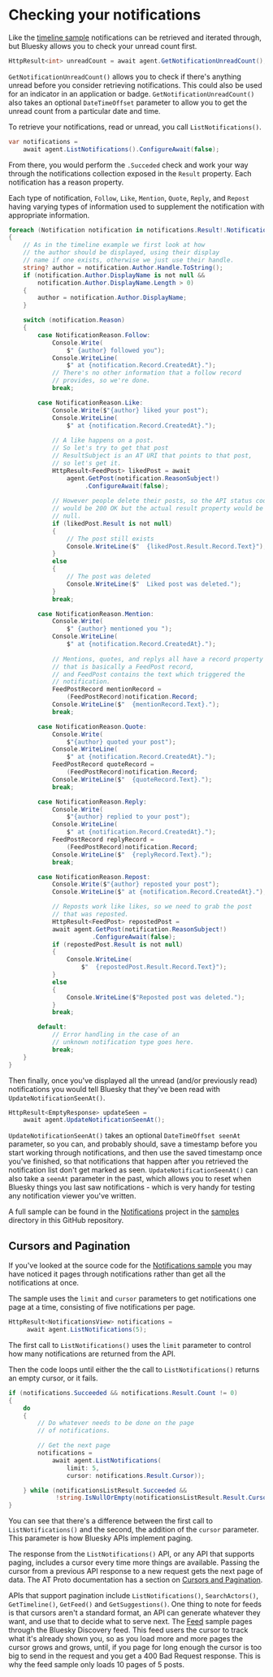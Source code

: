 # <a name="checkingNotifications">Checking your notifications</a>

Like the [timeline sample](#timeline) notifications can be retrieved and iterated through, but Bluesky allows you to check your unread count first.

```c#
HttpResult<int> unreadCount = await agent.GetNotificationUnreadCount();
```

`GetNotificationUnreadCount()` allows you to check if there's anything unread before you consider retrieving notifications. This could also be used for an indicator in an application or badge. `GetNotificationUnreadCount()` also takes an optional `DateTimeOffset` parameter to allow you to get the unread count from a particular date and time.

To retrieve your notifications, read or unread, you call `ListNotifications()`.

```c#
var notifications = 
    await agent.ListNotifications().ConfigureAwait(false);
```

From there, you would perform the `.Succeded` check and work your way through the notifications collection exposed in the `Result` property. Each notification has a reason property. 

Each type of notification, `Follow`, `Like`, `Mention`, `Quote`, `Reply`, and `Repost` having varying types of information used to supplement the notification with appropriate information.

```c#
foreach (Notification notification in notifications.Result!.Notifications)
{
    // As in the timeline example we first look at how
    // the author should be displayed, using their display
    // name if one exists, otherwise we just use their handle.
    string? author = notification.Author.Handle.ToString();
    if (notification.Author.DisplayName is not null && 
        notification.Author.DisplayName.Length > 0)
    {
        author = notification.Author.DisplayName;
    }

    switch (notification.Reason)
    {
        case NotificationReason.Follow:
            Console.Write(
                $" {author} followed you");
            Console.WriteLine(
                $" at {notification.Record.CreatedAt}.");
            // There's no other information that a follow record 
            // provides, so we're done.
            break;

        case NotificationReason.Like:
            Console.Write($"{author} liked your post");
            Console.WriteLine(
                $" at {notification.Record.CreatedAt}.");
            
            // A like happens on a post. 
            // So let's try to get that post
            // ResultSubject is an AT URI that points to that post,
            // so let's get it.
            HttpResult<FeedPost> likedPost = await 
                agent.GetPost(notification.ReasonSubject!)
                     .ConfigureAwait(false);
            
            // However people delete their posts, so the API status code
            // would be 200 OK but the actual result property would be 
            // null.
            if (likedPost.Result is not null)
            {
                // The post still exists
                Console.WriteLine($"  {likedPost.Result.Record.Text}");
            }
            else
            {
                // The post was deleted
                Console.WriteLine($"  Liked post was deleted.");
            }
            break;

        case NotificationReason.Mention:
            Console.Write(
                $" {author} mentioned you ");
            Console.WriteLine(
                $" at {notification.Record.CreatedAt}.");
            
            // Mentions, quotes, and replys all have a record property
            // that is basically a FeedPost record, 
            // and FeedPost contains the text which triggered the
            // notification.            
            FeedPostRecord mentionRecord = 
                (FeedPostRecord)notification.Record;
            Console.WriteLine($"  {mentionRecord.Text}.");
            break;

        case NotificationReason.Quote:
            Console.Write(
                $"{author} quoted your post");
            Console.WriteLine(
                $" at {notification.Record.CreatedAt}.");
            FeedPostRecord quoteRecord = 
                (FeedPostRecord)notification.Record;
            Console.WriteLine($"  {quoteRecord.Text}.");
            break;

        case NotificationReason.Reply:
            Console.Write(
                $"{author} replied to your post");
            Console.WriteLine(
                $" at {notification.Record.CreatedAt}.");
            FeedPostRecord replyRecord = 
                (FeedPostRecord)notification.Record;
            Console.WriteLine($"  {replyRecord.Text}.");
            break;

        case NotificationReason.Repost:
            Console.Write($"{author} reposted your post");
            Console.WriteLine($" at {notification.Record.CreatedAt}.");

            // Reposts work like likes, so we need to grab the post
            // that was reposted.
            HttpResult<FeedPost> repostedPost = 
            await agent.GetPost(notification.ReasonSubject!)
                       .ConfigureAwait(false);
            if (repostedPost.Result is not null)
            {
                Console.WriteLine(
                    $"  {repostedPost.Result.Record.Text}");
            }
            else
            {
                Console.WriteLine($"Reposted post was deleted.");
            }
            break;

        default:
            // Error handling in the case of an 
            // unknown notification type goes here.
            break;
    }
}
```

Then finally, once you've displayed all the unread (and/or previously read) notifications you would tell Bluesky that they've been read with `UpdateNotificationSeenAt()`.

```c#
HttpResult<EmptyResponse> updateSeen = 
    await agent.UpdateNotificationSeenAt();
```

`UpdateNotificationSeenAt()` takes an optional `DateTimeOffset seenAt` parameter, so you can, and probably should, save a timestamp before you start working through notifications, and then use the saved timestamp once you've finished, so that notifications that happen after you retrieved the notification list don't get marked as seen. `UpdateNotificationSeenAt()` can also take a `seenAt` parameter in the past, which allows you to reset when Bluesky things you last saw notifications - which is very handy for testing any notification viewer you've written.

A full sample can be found in the [Notifications](https://github.com/blowdart/idunno.atproto/tree/main/samples/Samples.Notifications) project in the [samples](https://github.com/blowdart/idunno.atproto/tree/main/samples) directory in this GitHub repository.

## <a name=cursorsPagination>Cursors and Pagination</a>

If you've looked at the source code for the [Notifications sample](https://github.com/blowdart/idunno.atproto/tree/main/samples/Samples.Notifications)  you may have noticed it pages through notifications rather than get all the notifications at once.

The sample uses the `limit` and `cursor` parameters to get notifications one page at a time, consisting of five notifications per page.

```c#
HttpResult<NotificationsView> notifications = 
     await agent.ListNotifications(5);
```

The first call to `ListNotifications()` uses the `limit` parameter to control how many notifications are returned from the API.

Then the code loops until either the the call to `ListNotifications()` returns an empty cursor, or it fails.

```c#
if (notifications.Succeeded && notifications.Result.Count != 0)
{
    do
    {
        // Do whatever needs to be done on the page
        // of notifications.

        // Get the next page
        notifications = 
            await agent.ListNotifications(
                limit: 5, 
                cursor: notifications.Result.Cursor));

    } while (notificationsListResult.Succeeded &&
             !string.IsNullOrEmpty(notificationsListResult.Result.Cursor))
}
```

You can see that there's a difference between the first call to `ListNotifications()` and the second, the addition of the `cursor` parameter.
This parameter is how Bluesky APIs implement paging.

The response from the `ListNotifications()` API, or any API that supports paging, includes a cursor every time more things are available.
Passing the cursor from a previous API response to a new request gets the next page of data.
The AT Proto documentation has a section on [Cursors and Pagination](https://atproto.com/specs/xrpc#cursors-and-pagination).

APIs that support pagination include `ListNotifications()`, `SearchActors()`, `GetTimeline()`, `GetFeed()` and `GetSuggestions()`.
One thing to note for feeds is that cursors aren't a standard format, an API can generate whatever they want, and use that to
decide what to serve next. The [Feed](https://github.com/blowdart/idunno.atproto/tree/main/samples/Samples.Feed) sample pages
through the Bluesky Discovery feed. This feed users the cursor to track what it's already shown you, so as you load more and more pages the
cursor grows and grows, until, if you page for long enough the cursor is too big to send in the request and you get a 400 Bad Request response.
This is why the feed sample only loads 10 pages of 5 posts.
